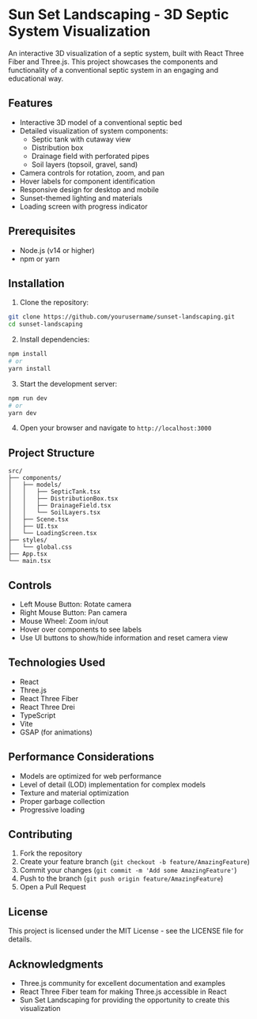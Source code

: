 # Sun Set Landscaping - 3D Septic System Visualization

An interactive 3D visualization of a septic system, built with React Three Fiber and Three.js. This project showcases the components and functionality of a conventional septic system in an engaging and educational way.

## Features

- Interactive 3D model of a conventional septic bed
- Detailed visualization of system components:
  - Septic tank with cutaway view
  - Distribution box
  - Drainage field with perforated pipes
  - Soil layers (topsoil, gravel, sand)
- Camera controls for rotation, zoom, and pan
- Hover labels for component identification
- Responsive design for desktop and mobile
- Sunset-themed lighting and materials
- Loading screen with progress indicator

## Prerequisites

- Node.js (v14 or higher)
- npm or yarn

## Installation

1. Clone the repository:
```bash
git clone https://github.com/yourusername/sunset-landscaping.git
cd sunset-landscaping
```

2. Install dependencies:
```bash
npm install
# or
yarn install
```

3. Start the development server:
```bash
npm run dev
# or
yarn dev
```

4. Open your browser and navigate to `http://localhost:3000`

## Project Structure

```
src/
├── components/
│   ├── models/
│   │   ├── SepticTank.tsx
│   │   ├── DistributionBox.tsx
│   │   ├── DrainageField.tsx
│   │   └── SoilLayers.tsx
│   ├── Scene.tsx
│   ├── UI.tsx
│   └── LoadingScreen.tsx
├── styles/
│   └── global.css
├── App.tsx
└── main.tsx
```

## Controls

- Left Mouse Button: Rotate camera
- Right Mouse Button: Pan camera
- Mouse Wheel: Zoom in/out
- Hover over components to see labels
- Use UI buttons to show/hide information and reset camera view

## Technologies Used

- React
- Three.js
- React Three Fiber
- React Three Drei
- TypeScript
- Vite
- GSAP (for animations)

## Performance Considerations

- Models are optimized for web performance
- Level of detail (LOD) implementation for complex models
- Texture and material optimization
- Proper garbage collection
- Progressive loading

## Contributing

1. Fork the repository
2. Create your feature branch (`git checkout -b feature/AmazingFeature`)
3. Commit your changes (`git commit -m 'Add some AmazingFeature'`)
4. Push to the branch (`git push origin feature/AmazingFeature`)
5. Open a Pull Request

## License

This project is licensed under the MIT License - see the LICENSE file for details.

## Acknowledgments

- Three.js community for excellent documentation and examples
- React Three Fiber team for making Three.js accessible in React
- Sun Set Landscaping for providing the opportunity to create this visualization 
